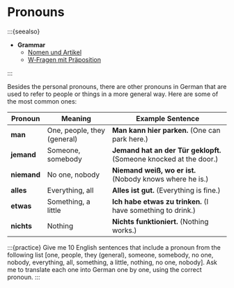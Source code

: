 # Pronouns

:::{seealso}

- **Grammar**
    - [Nomen und Artikel](/a2/grammar/nomen-und-artikel.md)
    - [W‑Fragen mit Präposition](/a2/grammar/w-fragen-mit-praeposition.md)

:::

Besides the personal pronouns, there are other pronouns in German that are used to refer to people or things in a more general way. Here are some of the most common ones:

| Pronoun | Meaning | Example Sentence |
| --- | --- | --- |
| **man** | One, people, they (general) | **Man kann hier parken.**  (One can park here.) |
| **jemand** | Someone, somebody | **Jemand hat an der Tür geklopft.**  (Someone knocked at the door.) |
| **niemand** | No one, nobody | **Niemand weiß, wo er ist.**  (Nobody knows where he is.) |
| **alles** | Everything, all | **Alles ist gut.**  (Everything is fine.) |
| **etwas** | Something, a little | **Ich habe etwas zu trinken.**  (I have something to drink.) |
| **nichts** | Nothing | **Nichts funktioniert.**  (Nothing works.) |

:::{practice}
    Give me 10 English sentences that include a pronoun from the following list [one, people, they (general), someone, somebody, no one, nobody, everything, all, something, a little, nothing, no one, nobody]. Ask me to translate each one into German one by one, using the correct pronoun.
:::